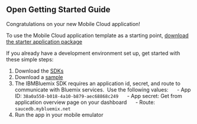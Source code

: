 Open Getting Started Guide
-----------------------------------------
Congratulations on your new Mobile Cloud application!

To use the Mobile Cloud application template as a starting point, [download the starter application package](https://console-classic-20150602-164051.ng.bluemix.net:443/rest/../rest/apps/38a0a550-b018-4a10-b879-aec68868c249/starter-download)

If you already have a development environment set up, get started with these simple steps:

1. Download the [SDKs](https://www.ng.bluemix.net/docs/#starters/mobile/index.html#index)
2. Download a [sample](https://hub.jazz.net/user/mobilecloud)
3. The IBMBluemix SDK requires an application id, secret, and route to communicate with Bluemix services.  Use the following values:
     - App ID: `38a0a550-b018-4a10-b879-aec68868c249`
     - App secret: Get from application overview page on your dashboard
     - Route: `saucedb.mybluemix.net` 
4. Run the app in your mobile emulator